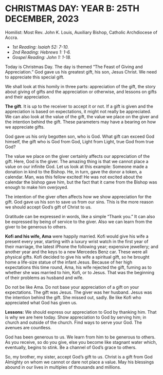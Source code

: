# CHRISTMAS DAY: YEAR B: 25TH DECEMBER, 2023
Homilist: Most Rev. John K. Louis, Auxiliary Bishop, Catholic Archdiocese of Accra.

- _1st Reading: Isaiah 52: 7-10._
- _2nd Reading: Hebrews 1: 1-6._
- _Gospel Reading: John 1: 1-18._


Today is Christmas Day. The day is themed “The Feast of Giving and Appreciation.” God gave us his greatest gift, his son, Jesus Christ. We need to appreciate this special gift.

We shall look at this homily in three parts: appreciation of the gift, the story about giving of gifts and the appreciation or otherwise, and lessons on gifts and their appreciation.

**The gift**. It is up to the receiver to accept it or not. If a gift is given and the appreciation is based on expectations, it might not really be appreciated. We can also look at the value of the gift, the value we place on the giver and the intention behind the gift. These parameters may have a bearing on how we appreciate gifts.

God gave us his only begotten son, who is God. What gift can exceed God himself, the gift who is God from God, Light from Light, true God from true God?

The value we place on the giver certainly affects our appreciation of the gift. Here, God is the giver. The amazing thing is that we cannot place a value on our infinite God. Let us look at this example: Someone made a donation in kind to the Bishop. He, in turn, gave the donor a token, a calendar. Man, was this fellow excited! He was not excited about the calendar the bishop gave him, but the fact that it came from the Bishop was enough to make him overjoyed. 

The intention of the giver often affects how we show appreciation for the gift. God gave us his son to save us from our sins. This is the more reason we should accept God’s gift of Christ to us.

Gratitude can be expressed in words, like a simple “Thank you.” It can also be expressed by being of service to the giver. Also we can learn from the giver to be generous to others.

**Kofi and his wife, Ama** were happily married. Kofi would give his wife a present every year, starting with a luxury wrist watch in the first year of their marriage, the latest iPhone the following year; expensive jewellery; and another year and the keys to a new Mercedes Benz car. These were all physical gifts. Kofi decided to give his wife a spiritual gift, so he brought home a life-size statue of the infant Jesus. Because of her high expectations this time round, Ama, his wife rejected the gift, fuming as to whether she was married to him, Kofi, or to Jesus. That was the beginning of their problems as husband and wife.

Do not be like Ama. Do not base your appreciation of a gift on your expectations. The gift was Jesus. The giver was her husband. Jesus was the intention behind the gift. She missed out, sadly. Be like Kofi who appreciated what God has given us.

**Lessons:** We should express our appreciation to God by thanking him. That is why we are here today.  Show appreciation to God by serving him; in church and outside of the church. Find ways to serve your God. The avenues are countless.

God has been generous to us. We learn from him to be generous to others. As you receive, so do you give, else you become like stagnant water which, eventually, begins to stink. Be a channel of God’s grace to others.

So, my brother, my sister, accept God’s gift to us. Christ is a gift from God Almighty on whom we cannot or dare not place a value. May his blessings abound in our lives in multiples of thousands and millions.